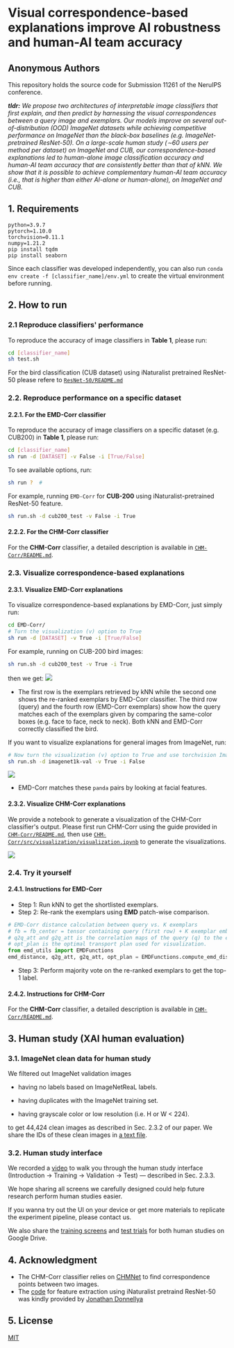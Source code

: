# Visual correspondence-based explanations improve AI robustness and human-AI team accuracy

## Anonymous Authors

This repository holds the source code for Submission 11261 of the NeruIPS conference.

_**tldr:** We propose two architectures of interpretable image classifiers that first explain, and then predict by harnessing the visual correspondences between a query image and exemplars.
Our models improve on several out-of-distribution (OOD) ImageNet datasets while achieving competitive performance on ImageNet than the black-box baselines (e.g. ImageNet-pretrained ResNet-50).
On a large-scale human study (∼60 users per method per dataset) on ImageNet and CUB, our correspondence-based explanations led to human-alone image classification accuracy and human-AI team accuracy that are consistently better than that of kNN.
We show that it is possible to achieve complementary human-AI team accuracy (i.e., that is higher than either AI-alone or human-alone), on ImageNet and CUB._

## 1. Requirements

```
python=3.9.7
pytorch=1.10.0
torchvision=0.11.1
numpy=1.21.2
pip install tqdm
pip install seaborn
```

Since each classifier was developed independently, you can also run ```conda env create -f [classifier_name]/env.yml``` to create the virtual environment before running.

## 2. How to run

### 2.1 Reproduce classifiers' performance

To reproduce the accuracy of image classifiers in **Table 1**, please run:

```bash
cd [classifier_name]
sh test.sh
```

For the bird classification (CUB dataset) using iNaturalist pretrained ResNet-50 please refere to [`ResNet-50/README.md`](/ResNet-50/README.md)

### 2.2. Reproduce performance on a specific dataset

#### 2.2.1. For the EMD-Corr classifier

To reproduce the accuracy of image classifiers on a specific dataset (e.g. CUB200) in **Table 1**, please run:

```bash
cd [classifier_name]
sh run -d [DATASET] -v False -i [True/False]
```

To see available options, run:

```bash
sh run ?  # 
```

For example, running ```EMD-Corr``` for **CUB-200** using iNaturalist-pretrained ResNet-50 feature.

```bash
sh run.sh -d cub200_test -v False -i True
```

#### 2.2.2. For the CHM-Corr classifier

For the **CHM-Corr** classifier, a detailed description is available in [`CHM-Corr/README.md`](/CHM-Corr/README.md).

### 2.3. Visualize correspondence-based explanations

#### 2.3.1. Visualize EMD-Corr explanations

To visualize correspondence-based explanations by EMD-Corr, just simply run:

```bash
cd EMD-Corr/
# Turn the visualization (v) option to True
sh run -d [DATASET] -v True -i [True/False]
```

For example, running on CUB-200 bird images:

```bash
sh run.sh -d cub200_test -v True -i True
```

then we get:
![](figs/Painted_Bunting_0004_16641.jpeg)

* The first row is the exemplars retrieved by kNN while the second one shows the re-ranked exemplars by EMD-Corr classifier.
The third row (query) and the fourth row (EMD-Corr exemplars) show how the query matches each of the exemplars given by comparing the same-color boxes (e.g. face to face, neck to neck).
Both kNN and EMD-Corr correctly classified the bird.

If you want to visualize explanations for general images from ImageNet, run:

```bash
# Now turn the visualization (v) option to True and use torchvision ImageNet-pretrained ResNet-50 feature (i - False)
sh run.sh -d imagenet1k-val -v True -i False
```

![](figs/ILSVRC2012_val_00003158.jpeg)

* EMD-Corr matches these ```panda``` pairs by looking at facial features.

#### 2.3.2. Visualize CHM-Corr explanations

We provide a notebook to generate a visualization of the CHM-Corr classifier's output. Please first run CHM-Corr using the guide provided in [`CHM-Corr/README.md`](/CHM-Corr/README.md), then use [`CHM-Corr/src/visualization/visualization.ipynb`](/CHM-Corr/src/visualization/visualization.ipynb) to generate the visualizations.

![](figs/CHM-Corr-sample-visualization.jpeg)

### 2.4. Try it yourself

#### 2.4.1. Instructions for EMD-Corr

* Step 1: Run kNN to get the shortlisted exemplars.
* Step 2: Re-rank the exemplars using **EMD** patch-wise comparison.

```python
# EMD-Corr distance calculation between query vs. K exemplars
# fb = fb_center = tensor containing query (first row) + K exemplar embeddings. e.g. 51x2048x7x7 where conv4_dim=2048x7x7.
# q2q_att and g2q_att is the correlation maps of the query (q) to the exemplars (g) or vice versa. 
# opt_plan is the optimal transport plan used for visualization.
from emd_utils import EMDFunctions
emd_distance, q2g_att, g2q_att, opt_plan = EMDFunctions.compute_emd_distance(K=50, fb_center, fb, use_uniform=False, num_patch=5)
```

* Step 3: Perform majority vote on the re-ranked exemplars to get the top-1 label.

#### 2.4.2. Instructions for CHM-Corr

For the **CHM-Corr** classifier, a detailed description is available in [`CHM-Corr/README.md`](/CHM-Corr/README.md).

## 3. Human study (XAI human evaluation)

### 3.1. ImageNet clean data for human study

We filtered out ImageNet validation images

* having no labels based on ImageNetReaL labels.

* having duplicates with the ImageNet training set.

* having grayscale color or low resolution (i.e. H or W < 224).

to get 44,424 clean images as described in Sec. 2.3.2 of our paper. We share the IDs of these clean images in [a text file](/datasets/clean_images/ImageNet_Clean.txt).


### 3.2. Human study interface

We recorded a [video](https://drive.google.com/file/d/14yBI5TIaD6s-6YkWwa4yEzSBGmI-nw8d/view?usp=sharing) to walk you through the human study interface (Introduction &rarr; Training &rarr; Validation &rarr; Test) &mdash; described in Sec. 2.3.3. 

We hope sharing all screens we carefully designed could help future research perform human studies easier.

If you wanna try out the UI on your device or get more materials to replicate the experiment pipeline, please contact us.

We also share the [training screens](https://drive.google.com/drive/folders/1xaczQJJu7l7uMA4Q1s2cI4sqbsBXq9Sn?usp=sharing) and [test trials](https://drive.google.com/drive/folders/1L-y08rsNKPTKXTwjVCnu2bgOB8GxGZss?usp=sharing) for both human studies on Google Drive.


## 4. Acknowledgment

* The CHM-Corr classifier relies on [CHMNet](https://github.com/juhongm999/chm) to find correspondence points between two images.
* The [code](/ResNet-50/CUB-iNaturalist/FeatureExtractors.py) for feature extraction using iNaturalist pretraind ResNet-50 was kindly provided by [Jonathan Donnellya](mailto:jonathan.donnelly@maine.edu)

## 5. License

[MIT](LICENSE)
